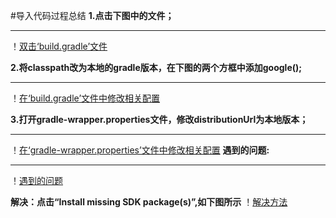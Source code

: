 #导入代码过程总结
**1.点击下图中的文件；**
***
！[双击‘build.gradle’文件](https://github.com/Tej-kk/2017118139_Android/blob/master/HelloWorld/images/%E5%9B%BE%E7%89%871.png)

**2.将classpath改为本地的gradle版本，在下图的两个方框中添加google();**
***
！[在‘build.gradle’文件中修改相关配置](https://github.com/Tej-kk/2017118139_Android/blob/master/HelloWorld/images/%E5%9B%BE%E7%89%872.png)

**3.打开gradle-wrapper.properties文件，修改distributionUrl为本地版本；**
***
！[在‘gradle-wrapper.properties’文件中修改相关配置](https://github.com/Tej-kk/2017118139_Android/blob/master/HelloWorld/images/%E5%9B%BE%E7%89%873.png)
**遇到的问题:**
***
！[遇到的问题](https://github.com/Tej-kk/2017118139_Android/blob/master/HelloWorld/images/%E5%9B%BE%E7%89%874.png)

**解决：点击“Install missing SDK package(s)”,如下图所示**
！[解决方法](https://github.com/Tej-kk/2017118139_Android/blob/master/HelloWorld/images/%E5%9B%BE%E7%89%875.png)



